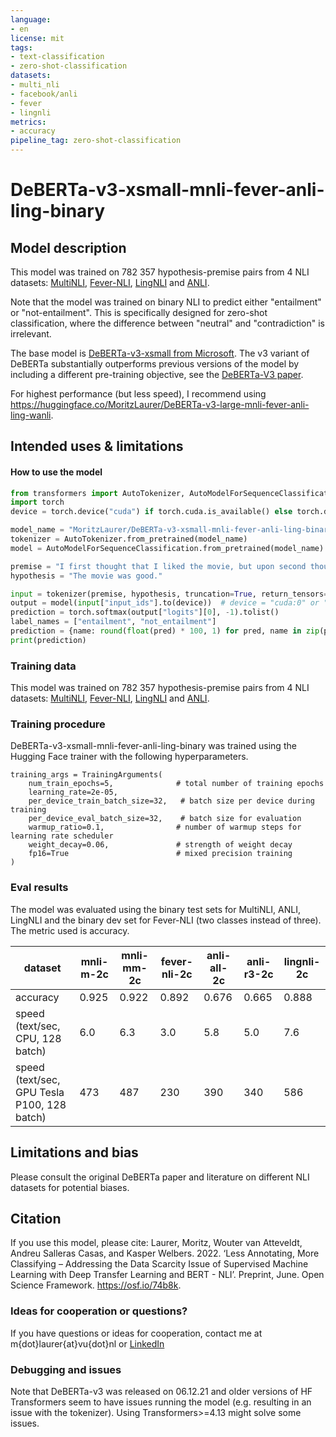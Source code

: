 ```yaml
---
language:
- en
license: mit
tags:
- text-classification
- zero-shot-classification
datasets:
- multi_nli
- facebook/anli
- fever
- lingnli
metrics:
- accuracy
pipeline_tag: zero-shot-classification
---
```

# DeBERTa-v3-xsmall-mnli-fever-anli-ling-binary
## Model description
This model was trained on 782 357 hypothesis-premise pairs from 4 NLI datasets: [MultiNLI](https://huggingface.co/datasets/multi_nli), [Fever-NLI](https://github.com/easonnie/combine-FEVER-NSMN/blob/master/other_resources/nli_fever.md), [LingNLI](https://arxiv.org/abs/2104.07179) and [ANLI](https://github.com/facebookresearch/anli). 

Note that the model was trained on binary NLI to predict either "entailment" or "not-entailment". This is specifically designed for zero-shot classification, where the difference between "neutral" and "contradiction" is irrelevant. 

The base model is [DeBERTa-v3-xsmall from Microsoft](https://huggingface.co/microsoft/deberta-v3-xsmall). The v3 variant of DeBERTa substantially outperforms previous versions of the model by including a different pre-training objective, see the [DeBERTa-V3 paper](https://arxiv.org/abs/2111.09543). 

For highest performance (but less speed), I recommend using https://huggingface.co/MoritzLaurer/DeBERTa-v3-large-mnli-fever-anli-ling-wanli.

## Intended uses & limitations
#### How to use the model
```python
from transformers import AutoTokenizer, AutoModelForSequenceClassification
import torch
device = torch.device("cuda") if torch.cuda.is_available() else torch.device("cpu")

model_name = "MoritzLaurer/DeBERTa-v3-xsmall-mnli-fever-anli-ling-binary"
tokenizer = AutoTokenizer.from_pretrained(model_name)
model = AutoModelForSequenceClassification.from_pretrained(model_name)

premise = "I first thought that I liked the movie, but upon second thought it was actually disappointing."
hypothesis = "The movie was good."

input = tokenizer(premise, hypothesis, truncation=True, return_tensors="pt")
output = model(input["input_ids"].to(device))  # device = "cuda:0" or "cpu"
prediction = torch.softmax(output["logits"][0], -1).tolist()
label_names = ["entailment", "not_entailment"]
prediction = {name: round(float(pred) * 100, 1) for pred, name in zip(prediction, label_names)}
print(prediction)
```
### Training data
This model was trained on 782 357 hypothesis-premise pairs from 4 NLI datasets: [MultiNLI](https://huggingface.co/datasets/multi_nli), [Fever-NLI](https://github.com/easonnie/combine-FEVER-NSMN/blob/master/other_resources/nli_fever.md), [LingNLI](https://arxiv.org/abs/2104.07179) and [ANLI](https://github.com/facebookresearch/anli). 

### Training procedure
DeBERTa-v3-xsmall-mnli-fever-anli-ling-binary was trained using the Hugging Face trainer with the following hyperparameters.
```
training_args = TrainingArguments(
    num_train_epochs=5,              # total number of training epochs
    learning_rate=2e-05,
    per_device_train_batch_size=32,   # batch size per device during training
    per_device_eval_batch_size=32,    # batch size for evaluation
    warmup_ratio=0.1,                # number of warmup steps for learning rate scheduler
    weight_decay=0.06,               # strength of weight decay
    fp16=True                        # mixed precision training
)
```
### Eval results
The model was evaluated using the binary test sets for MultiNLI, ANLI, LingNLI and the binary dev set for Fever-NLI (two classes instead of three). The metric used is accuracy.

dataset | mnli-m-2c | mnli-mm-2c | fever-nli-2c | anli-all-2c | anli-r3-2c | lingnli-2c
--------|---------|----------|---------|----------|----------|------
accuracy | 0.925 | 0.922 | 0.892 | 0.676 | 0.665 | 0.888
speed (text/sec, CPU, 128 batch) | 6.0 | 6.3 | 3.0 | 5.8 | 5.0 | 7.6
speed (text/sec, GPU Tesla P100, 128 batch) | 473 | 487 | 230 | 390 | 340 | 586


## Limitations and bias
Please consult the original DeBERTa paper and literature on different NLI datasets for potential biases. 

## Citation
If you use this model, please cite: Laurer, Moritz, Wouter van Atteveldt, Andreu Salleras Casas, and Kasper Welbers. 2022. ‘Less Annotating, More Classifying – Addressing the Data Scarcity Issue of Supervised Machine Learning with Deep Transfer Learning and BERT - NLI’. Preprint, June. Open Science Framework. https://osf.io/74b8k.

### Ideas for cooperation or questions?
If you have questions or ideas for cooperation, contact me at m{dot}laurer{at}vu{dot}nl or [LinkedIn](https://www.linkedin.com/in/moritz-laurer/)

### Debugging and issues
Note that DeBERTa-v3 was released on 06.12.21 and older versions of HF Transformers seem to have issues running the model (e.g. resulting in an issue with the tokenizer). Using Transformers>=4.13 might solve some issues. 